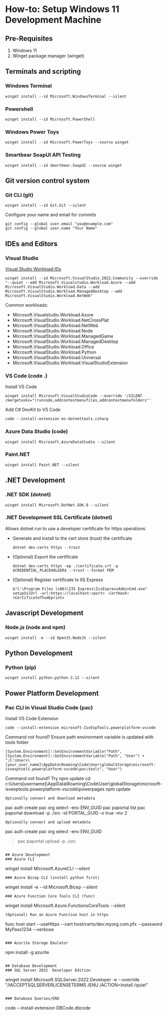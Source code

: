 # How-to: Setup Windows 11 Development Machine
## Pre-Requisites
1. Windows 11
1. Winget package manager (winget)

## Terminals and scripting
### Windows Terminal
```
winget install --id Microsoft.WindowsTerminal --silent
```

### Powershell
```
winget install --id Microsoft.PowerShell
```

### Windows Power Toys
```
winget install --id Microsoft.PowerToys --source winget
```

### Smartbear SoapUI API Testing
```
winget install --id Smartbear.SoapUI --source winget
```

## Git version control system
### Git CLI (git)
```
winget install --id Git.Git --silent
```

Configure your name and email for commits
```
git config --global user.email "you@example.com"
git config --global user.name "Your Name"
```

## IDEs and Editors
### Visual Studio
[Visual Studio Workload IDs](https://learn.microsoft.com/en-us/visualstudio/install/workload-component-id-vs-community?view=vs-2022&preserve-view=true)
```
winget install --id Microsoft.VisualStudio.2022.Community --override "--quiet --add Microsoft.Visualstudio.Workload.Azure --add Microsoft.VisualStudio.Workload.Data --add Microsoft.VisualStudio.Workload.ManagedDesktop --add Microsoft.VisualStudio.Workload.NetWeb"
```
Common workloads:
* Microsoft.Visualstudio.Workload.Azure
* Microsoft.VisualStudio.Workload.NetCrossPlat
* Microsoft.VisualStudio.Workload.NetWeb
* Microsoft.VisualStudio.Workload.Node
* Microsoft.VisualStudio.Workload.ManagedGame
* Microsoft.VisualStudio.Workload.ManagedDesktop 
* Microsoft.VisualStudio.Workload.Office
* Microsoft.VisualStudio.Workload.Python
* Microsoft.VisualStudio.Workload.Universal
* Microsoft.VisualStudio.Workload.VisualStudioExtension

### VS Code (code .)
Install VS Code
```
winget install Microsoft.VisualStudioCode --override '/SILENT /mergetasks="!runcode,addcontextmenufiles,addcontextmenufolders"'
```
Add C# DevKit to VS Code
```
code --install-extension ms-dotnettools.csharp
```



### Azure Data Studio (code)
```
winget install Microsoft.AzureDataStudio --silent
```

### Paint.NET
```
winget install Paint.NET --silent
```

## .NET Development
### .NET SDK (dotnet)
```
winget install Microsoft.DotNet.SDK.8 --silent
```

### .NET Development SSL Certificate (dotnet)
Allows dotnet run to use a developer certificate for https operations
- Generate and install to the cert store (trust) the certificate
    ```
    dotnet dev-certs https --trust
    ```
- (Optional) Export the certificate
    ```
    dotnet dev-certs https -ep ./certificate.crt -p $CREDENTIAL_PLACEHOLDER$ --trust --format PEM
    ```
- (Optional) Register certificate to IIS Express
    ```
    &"C:\Program Files (x86)\IIS Express\IisExpressAdminCmd.exe" setupSslUrl -url:https://localhost:<port> -CertHash:<CertificateThumbprint>
    ```

## Javascript Development
### Node.js (node and npm)
```
winget install -e --id OpenJS.NodeJS --silent
```

## Python Development
### Python (pip)
```
winget install python.python.3.12 --silent
```

## Power Platform Development
### Pac CLI in Visual Studio Code (pac)
Install VS Code Extension
```
code --install-extension microsoft-IsvExpTools.powerplatform-vscode
```

Command not found? Ensure path environment variable is updated with tools folder
```
[System.Environment]::SetEnvironmentVariable("Path", [System.Environment]::GetEnvironmentVariable("Path", "User") + ";C:\Users\[your_user_name]\AppData\Roaming\Code\User\globalStorage\microsoft-isvexptools.powerplatform-vscode\pac\tools", "User")
```

Command not found? Try npm update
cd c:\Users\[username]\AppData\Roaming\Code\User\globalStorage\microsoft-isvexptools.powerplatform-vscode\powerpages
npm update
```
Optionally connect and download metadata
```
pac auth create
pac org select -env ENV_GUID
pac paportal list
pac paportal download -p ./src -id PORTAL_GUID -o true -mv 2
```
Optionally connect and upload metadata
```
pac auth create
pac org select -env ENV_GUID
> pac paportal upload -p ./src
```

## Azure Development
### Azure CLI
```
winget install Microsoft.AzureCLI --silent
```
### Azure Bicep CLI (install python first)
```
winget install -e --id Microsoft.Bicep --silent
```
### Azure Function Core Tools CLI (func)
```
winget install Microsoft.Azure.FunctionsCoreTools --silent
```
(Optional) Run an Azure Function host in https
```
func host start --useHttps --cert host/certs/dev.myorg.com.pfx --password MyPass1234 --verbose
```

### Azurite Storage Emulator
```
npm install -g azurite
```

## Database Development
### SQL Server 2022  Developer Edition
```
winget install Microsoft.SQLServer.2022.Developer -e --override "/IACCEPTSQLSERVERLICENSETERMS /ENU /ACTION=Install /quiet"
```

### Database Queries/ERD
```
code --install-extension DBCode.dbcode





